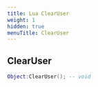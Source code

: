 ```yaml
---
title: Lua ClearUser
weight: 1
hidden: true
menuTitle: ClearUser
---
```

## ClearUser
```lua
Object:ClearUser(); -- void
```